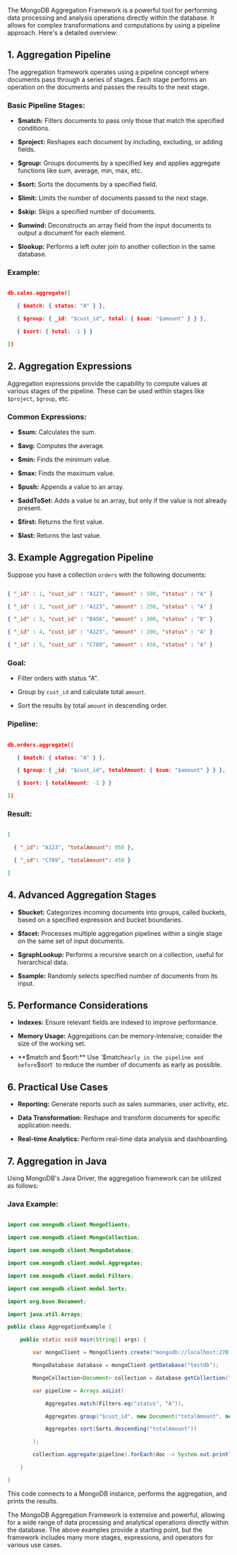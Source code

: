 The MongoDB Aggregation Framework is a powerful tool for performing data processing and analysis operations directly within the database. It allows for complex transformations and computations by using a pipeline approach. Here's a detailed overview:

## 1. **Aggregation Pipeline**

The aggregation framework operates using a pipeline concept where documents pass through a series of stages. Each stage performs an operation on the documents and passes the results to the next stage.

### Basic Pipeline Stages:

- **$match:** Filters documents to pass only those that match the specified conditions.

- **$project:** Reshapes each document by including, excluding, or adding fields.

- **$group:** Groups documents by a specified key and applies aggregate functions like sum, average, min, max, etc.

- **$sort:** Sorts the documents by a specified field.

- **$limit:** Limits the number of documents passed to the next stage.

- **$skip:** Skips a specified number of documents.

- **$unwind:** Deconstructs an array field from the input documents to output a document for each element.

- **$lookup:** Performs a left outer join to another collection in the same database.

### Example:

```json

db.sales.aggregate([

   { $match: { status: "A" } },

   { $group: { _id: "$cust_id", total: { $sum: "$amount" } } },

   { $sort: { total: -1 } }

])

```

## 2. **Aggregation Expressions**

Aggregation expressions provide the capability to compute values at various stages of the pipeline. These can be used within stages like `$project`, `$group`, etc.

### Common Expressions:

- **$sum:** Calculates the sum.

- **$avg:** Computes the average.

- **$min:** Finds the minimum value.

- **$max:** Finds the maximum value.

- **$push:** Appends a value to an array.

- **$addToSet:** Adds a value to an array, but only if the value is not already present.

- **$first:** Returns the first value.

- **$last:** Returns the last value.

## 3. **Example Aggregation Pipeline**

Suppose you have a collection `orders` with the following documents:

```json

{ "_id" : 1, "cust_id" : "A123", "amount" : 500, "status" : "A" }

{ "_id" : 2, "cust_id" : "A123", "amount" : 250, "status" : "A" }

{ "_id" : 3, "cust_id" : "B456", "amount" : 300, "status" : "B" }

{ "_id" : 4, "cust_id" : "A123", "amount" : 200, "status" : "A" }

{ "_id" : 5, "cust_id" : "C789", "amount" : 450, "status" : "A" }

```

### Goal:

- Filter orders with status "A".

- Group by `cust_id` and calculate total `amount`.

- Sort the results by total `amount` in descending order.

### Pipeline:

```json

db.orders.aggregate([

   { $match: { status: "A" } },

   { $group: { _id: "$cust_id", totalAmount: { $sum: "$amount" } } },

   { $sort: { totalAmount: -1 } }

])

```

### Result:

```json

[

  { "_id": "A123", "totalAmount": 950 },

  { "_id": "C789", "totalAmount": 450 }

]

```

## 4. **Advanced Aggregation Stages**

- **$bucket:** Categorizes incoming documents into groups, called buckets, based on a specified expression and bucket boundaries.

- **$facet:** Processes multiple aggregation pipelines within a single stage on the same set of input documents.

- **$graphLookup:** Performs a recursive search on a collection, useful for hierarchical data.

- **$sample:** Randomly selects specified number of documents from its input.

## 5. **Performance Considerations**

- **Indexes:** Ensure relevant fields are indexed to improve performance.

- **Memory Usage:** Aggregations can be memory-intensive; consider the size of the working set.

- **$match and $sort:** Use `$match` early in the pipeline and before `$sort` to reduce the number of documents as early as possible.

## 6. **Practical Use Cases**

- **Reporting:** Generate reports such as sales summaries, user activity, etc.

- **Data Transformation:** Reshape and transform documents for specific application needs.

- **Real-time Analytics:** Perform real-time data analysis and dashboarding.

## 7. **Aggregation in Java**

Using MongoDB's Java Driver, the aggregation framework can be utilized as follows:

### Java Example:

```java

import com.mongodb.client.MongoClients;

import com.mongodb.client.MongoCollection;

import com.mongodb.client.MongoDatabase;

import com.mongodb.client.model.Aggregates;

import com.mongodb.client.model.Filters;

import com.mongodb.client.model.Sorts;

import org.bson.Document;

import java.util.Arrays;

public class AggregationExample {

    public static void main(String[] args) {

        var mongoClient = MongoClients.create("mongodb://localhost:27017");

        MongoDatabase database = mongoClient.getDatabase("testdb");

        MongoCollection<Document> collection = database.getCollection("orders");

        var pipeline = Arrays.asList(

            Aggregates.match(Filters.eq("status", "A")),

            Aggregates.group("$cust_id", new Document("totalAmount", new Document("$sum", "$amount"))),

            Aggregates.sort(Sorts.descending("totalAmount"))

        );

        collection.aggregate(pipeline).forEach(doc -> System.out.println(doc.toJson()));

    }

}

```

This code connects to a MongoDB instance, performs the aggregation, and prints the results.

The MongoDB Aggregation Framework is extensive and powerful, allowing for a wide range of data processing and analytical operations directly within the database. The above examples provide a starting point, but the framework includes many more stages, expressions, and operators for various use cases.